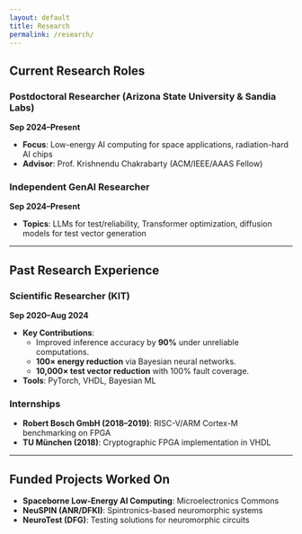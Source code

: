 ```yaml
---
layout: default
title: Research
permalink: /research/
---
```


## Current Research Roles  

### Postdoctoral Researcher (Arizona State University & Sandia Labs)  
**Sep 2024–Present**  
- **Focus**: Low-energy AI computing for space applications, radiation-hard AI chips  
- **Advisor**: Prof. Krishnendu Chakrabarty (ACM/IEEE/AAAS Fellow)  

### Independent GenAI Researcher  
**Sep 2024–Present**  
- **Topics**: LLMs for test/reliability, Transformer optimization, diffusion models for test vector generation  

---

## Past Research Experience  

### Scientific Researcher (KIT)  
**Sep 2020–Aug 2024**  
- **Key Contributions**:  
  - Improved inference accuracy by **90%** under unreliable computations.  
  - **100× energy reduction** via Bayesian neural networks.  
  - **10,000× test vector reduction** with 100% fault coverage.  
- **Tools**: PyTorch, VHDL, Bayesian ML  

### Internships  
- **Robert Bosch GmbH (2018–2019)**: RISC-V/ARM Cortex-M benchmarking on FPGA  
- **TU München (2018)**: Cryptographic FPGA implementation in VHDL  

---

## Funded Projects Worked On
- **Spaceborne Low-Energy AI Computing**: Microelectronics Commons  
- **NeuSPIN (ANR/DFKI)**: Spintronics-based neuromorphic systems  
- **NeuroTest (DFG)**: Testing solutions for neuromorphic circuits  
